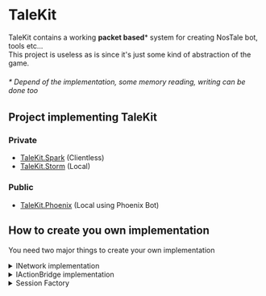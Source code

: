 # TaleKit

TaleKit contains a working **packet based*** system for creating NosTale bot, tools etc...  
This project is useless as is since it's just some kind of abstraction of the game.
###### * Depend of the implementation, some memory reading, writing can be done too
## Project implementing TaleKit

### Private
- [TaleKit.Spark](https://github.com/TaleFactory/TaleKit.Spark) (Clientless)
- [TaleKit.Storm](https://github.com/TaleFactory/TaleKit.Storm) (Local)

### Public
- [TaleKit.Phoenix](https://github.com/TaleFactory/TaleKit.Phoenix) (Local using Phoenix Bot)

## How to create you own implementation
You need two major things to create your own implementation

<details>
  <summary>INetwork implementation</summary>
  
```csharp
public class SampleNetwork : INetwork
{
    public event Action<string>? PacketSend;
    public event Action<string>? PacketReceived;
    public event Action? Disconnected;
    
    public void SendPacket(string packet)
    {
        throw new NotImplementedException();
    }

    public void RecvPacket(string packet)
    {
        throw new NotImplementedException();
    }

    public void Disconnect()
    {
        throw new NotImplementedException();
    }
}
```
</details>

<details>
  <summary>IActionBridge implementation</summary>
  
```csharp
public class SampleBridge : IActionBridge
{
    public Session? Session { get; set; }
    
    public void Walk(Position position, int speed)
    {
        throw new NotImplementedException();
    }

    public void Attack(LivingEntity entity)
    {
        throw new NotImplementedException();
    }

    public void Attack(LivingEntity entity, Skill skill)
    {
        throw new NotImplementedException();
    }

    public void PickUp(Drop drop)
    {
        throw new NotImplementedException();
    }
}
```
</details>

<details>
  <summary>Session Factory</summary>
  
```csharp
public static class SampleFactory
{
    public static Session CreateSession()
    {
        // Connect to remote server with clientless, bind to local method to capture packets etc ...

        var network = new SampleNetwork();
        var bridge = new SampleBridge();

        return TaleKitFactory.CreateSession(new SessionConfiguration
        {
            Network = network,
            ActionBridge = bridge
        });
    }
}
```
</details>


